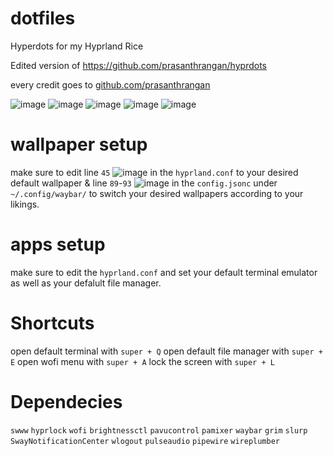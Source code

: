 # dotfiles
Hyperdots for my Hyprland Rice

Edited version of https://github.com/prasanthrangan/hyprdots

every credit goes to [github.com/prasanthrangan](https://github.com/prasanthrangan)

![image](https://github.com/user-attachments/assets/d425dce3-1a20-4a59-8cdb-1f7cb374b749)
![image](https://github.com/user-attachments/assets/feaf2755-d1a4-44b8-866b-fc078c542690)
![image](https://github.com/user-attachments/assets/6fa5ab15-2e80-4618-972a-400159d21d8e)
![image](https://github.com/user-attachments/assets/027e1553-05ef-44dd-8bfd-3d201511156f)
![image](https://github.com/user-attachments/assets/8b226059-59bd-4958-987c-b6be43ad0e34)










# wallpaper setup
make sure to edit line `45` ![image](https://github.com/user-attachments/assets/3a620a41-d9fa-4ec4-a9b8-07c480be6b81)
in the `hyprland.conf` to your desired default wallpaper & line `89`-`93` ![image](https://github.com/user-attachments/assets/aedece50-13f2-4afa-a7ba-41c8f2474ee4)
in the `config.jsonc` under `~/.config/waybar/` to switch your desired wallpapers according to your likings.

# apps setup
make sure to edit the `hyprland.conf` and set your default terminal emulator as well as your defalult file manager.

# Shortcuts
open default terminal with `super + Q`
open default file manager with `super + E`
open wofi menu with `super + A`
lock the screen with `super + L`

# Dependecies
`swww`
`hyprlock`
`wofi`
`brightnessctl`
`pavucontrol`
`pamixer`
`waybar`
`grim`
`slurp`
`SwayNotificationCenter`
`wlogout`
`pulseaudio`
`pipewire`
`wireplumber`


